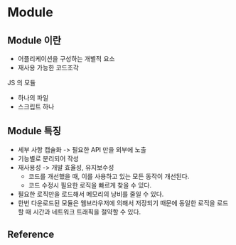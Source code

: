 # Module

## Module 이란
- 어플리케이션을 구성하는 개별적 요소
- 재사용 가능한 코드조각

JS 의 모듈 
- 하나의 파일
- 스크립트 하나

## Module 특징
- 세부 사항 캡슐화 -> 필요한 API 만을 외부에 노출
- 기능별로 분리되어 작성
- 재사용성 -> 개발 효율성, 유지보수성
    - 코드를 개선했을 때, 이를 사용하고 있는 모든 동작이 개선된다.
    - 코드 수정시 필요한 로직을 빠르게 찾을 수 있다.
- 필요한 로직만을 로드해서 메모리의 낭비를 줄일 수 있다.
- 한번 다운로드된 모듈은 웹브라우저에 의해서 저장되기 때문에 동일한 로직을 로드할 때 시간과 네트워크 트래픽을 절약할 수 있다.



Reference
---

